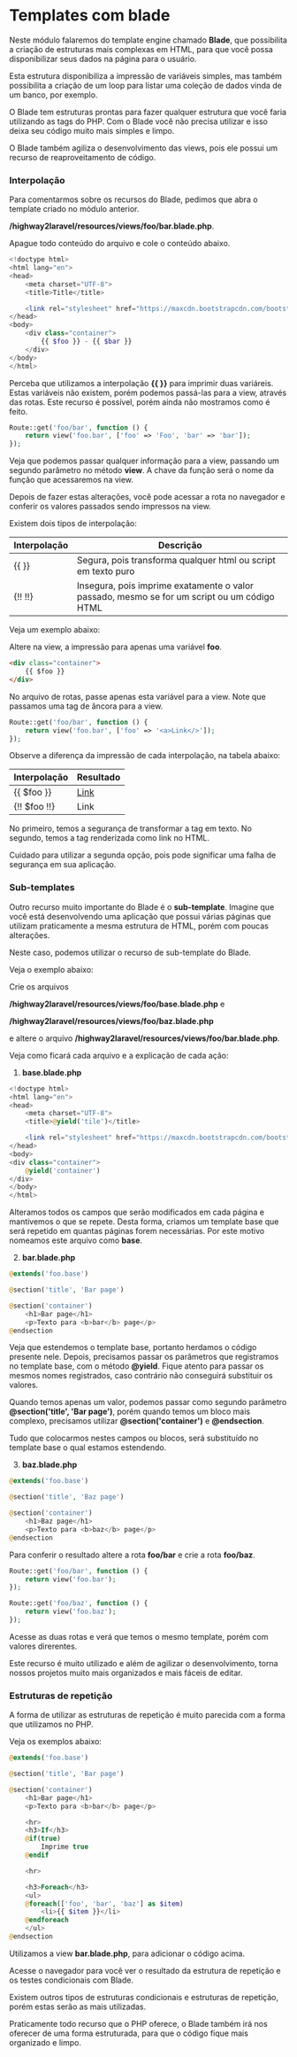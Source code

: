 # Templates com blade

Neste módulo falaremos do template engine chamado **Blade**, que possibilita a criação de estruturas mais complexas em HTML, para que você possa disponibilizar seus dados na página para o usuário.

Esta estrutura disponibiliza a impressão de variáveis simples, mas também possibilita a criação de um loop para listar uma coleção de dados vinda de um banco, por exemplo.

O Blade tem estruturas prontas para fazer qualquer estrutura que você faria utilizando as tags do PHP. Com o Blade você não precisa utilizar e isso deixa seu código muito mais simples e limpo.

O Blade também agiliza o desenvolvimento das views, pois ele possui um recurso de reaproveitamento de código.

### Interpolação

Para comentarmos sobre os recursos do Blade, pedimos que abra o template criado no módulo anterior.

 **/highway2laravel/resources/views/foo/bar.blade.php**.

 Apague todo conteúdo do arquivo e cole o conteúdo abaixo.

```php
<!doctype html>
<html lang="en">
<head>
    <meta charset="UTF-8">
    <title>Title</title>

    <link rel="stylesheet" href="https://maxcdn.bootstrapcdn.com/bootstrap/3.3.6/css/bootstrap.min.css">
</head>
<body>
    <div class="container">
        {{ $foo }} - {{ $bar }}
    </div>
</body>
</html>
```

Perceba que utilizamos a interpolação **{{ }}** para imprimir duas variáreis. Estas variáveis não existem, porém podemos passá-las para a view, através das rotas. Este recurso é possível, porém ainda não mostramos como é feito.

```php
Route::get('foo/bar', function () {
    return view('foo.bar', ['foo' => 'Foo', 'bar' => 'bar']);
});
```

Veja que podemos passar qualquer informação para a view, passando um segundo parâmetro no método **view**. A chave da função será o nome da função que acessaremos na view.

Depois de fazer estas alterações, você pode acessar a rota no navegador e conferir os valores passados sendo impressos na view.

Existem dois tipos de interpolação:

| Interpolação | Descrição                                                                                   |
|--------------|---------------------------------------------------------------------------------------------|
| {{ }}        | Segura, pois transforma qualquer html ou script em texto puro                               |
| {!! !!}      | Insegura, pois imprime exatamente o valor passado, mesmo se for um script ou um código HTML |

Veja um exemplo abaixo:

Altere na view, a impressão para apenas uma variável **foo**.

```html
<div class="container">
    {{ $foo }}
</div>
```

No arquivo de rotas, passe apenas esta variável para a view. Note que passamos uma tag de âncora para a view.

```php
Route::get('foo/bar', function () {
    return view('foo.bar', ['foo' => '<a>Link</>']);
});
```

Observe a diferença da impressão de cada interpolação, na tabela abaixo:

| Interpolação | Resultado            |
|--------------|----------------------|
| {{ $foo }}   | <a href="#">Link</a> |
| {!! $foo !!} | Link                 |

No primeiro, temos a segurança de transformar a tag em texto. No segundo, temos a tag renderizada como link no HTML.

Cuidado para utilizar a segunda opção, pois pode significar uma falha de segurança em sua aplicação.

### Sub-templates

Outro recurso muito importante do Blade é o **sub-template**. Imagine que você está desenvolvendo uma aplicação que possui várias páginas que utilizam praticamente a mesma estrutura de HTML, porém com poucas alterações.

Neste caso, podemos utilizar o recurso de sub-template do Blade. 

Veja o exemplo abaixo:

Crie os arquivos 

**/highway2laravel/resources/views/foo/base.blade.php** e 

**/highway2laravel/resources/views/foo/baz.blade.php** 

e altere o arquivo **/highway2laravel/resources/views/foo/bar.blade.php**.

Veja como ficará cada arquivo e a explicação de cada ação:

1. **base.blade.php**

```php
<!doctype html>
<html lang="en">
<head>
    <meta charset="UTF-8">
    <title>@yield('tile')</title>

    <link rel="stylesheet" href="https://maxcdn.bootstrapcdn.com/bootstrap/3.3.6/css/bootstrap.min.css">
</head>
<body>
<div class="container">
    @yield('container')
</div>
</body>
</html>
```

Alteramos todos os campos que serão modificados em cada página e mantivemos o que se repete. Desta forma, criamos um template base que será repetido em quantas páginas forem necessárias. Por este motivo nomeamos este arquivo como **base**.

2. **bar.blade.php**

```php
@extends('foo.base')

@section('title', 'Bar page')

@section('container')
    <h1>Bar page</h1>
    <p>Texto para <b>bar</b> page</p>
@endsection
```

Veja que estendemos o template base, portanto herdamos o código presente nele. Depois, precisamos passar os parâmetros que registramos no template base, com o método **@yield**. Fique atento para passar os mesmos nomes registrados, caso contrário não conseguirá substituir os valores.

Quando temos apenas um valor, podemos passar como segundo parâmetro **@section('title', 'Bar page')**, porém quando temos um bloco mais complexo, precisamos utilizar **@section('container')** e **@endsection**.

Tudo que colocarmos nestes campos ou blocos, será substituído no template base o qual estamos estendendo.

3. **baz.blade.php**

```php
@extends('foo.base')

@section('title', 'Baz page')

@section('container')
    <h1>Baz page</h1>
    <p>Texto para <b>baz</b> page</p>
@endsection
```

Para conferir o resultado altere a rota **foo/bar** e crie a rota **foo/baz**.

```php
Route::get('foo/bar', function () {
    return view('foo.bar');
});

Route::get('foo/baz', function () {
    return view('foo.baz');
});
```

Acesse as duas rotas e verá que temos o mesmo template, porém com valores direrentes.

Este recurso é muito utilizado e além de agilizar o desenvolvimento, torna nossos projetos muito mais organizados e mais fáceis de editar.

### Estruturas de repetição

A forma de utilizar as estruturas de repetição é muito parecida com a forma que utilizamos no PHP. 

Veja os exemplos abaixo:

```php
@extends('foo.base')

@section('title', 'Bar page')

@section('container')
    <h1>Bar page</h1>
    <p>Texto para <b>bar</b> page</p>

    <hr>
    <h3>If</h3>
    @if(true)
        Imprime true
    @endif

    <hr>

    <h3>Foreach</h3>
    <ul>
    @foreach(['foo', 'bar', 'baz'] as $item)
        <li>{{ $item }}</li>
    @endforeach
    </ul>
@endsection
```

Utilizamos a view **bar.blade.php**, para adicionar o código acima.

Acesse o navegador para você ver o resultado da estrutura de repetição e os testes condicionais com Blade.

Existem outros tipos de estruturas condicionais e estruturas de repetição, porém estas serão as mais utilizadas.

Praticamente todo recurso que o PHP oferece, o Blade também irá nos oferecer de uma forma estruturada, para que o código fique mais organizado e limpo.